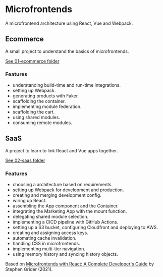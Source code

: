 # Microfrontends

A microfrontend architecture using React, Vue and Webpack.

## Ecommerce

A small project to understand the basics of microfrontends.

[See 01-ecommerce folder](01-ecommerce)

### Features

- understanding build-time and run-time integrations.
- setting up Webpack.
- generating products with Faker.
- scaffolding the container.
- implementing module federation.
- scaffolding the cart.
- using shared modules.
- consuming remote modules.

## SaaS

A project to learn to link React and Vue apps together.

[See 02-saas folder](02-saas)

### Features

- choosing a architecture based on requirements.
- setting up Webpack for development and production.
- creating and merging development config.
- wiring up React.
- assembling the App component and the Container.
- integrating the Marketing App with the mount function.
- delegating shared module selection.
- implementing a CICD pipeline with GitHub Actions.
- setting up a S3 bucket, configuring Cloudfront and deploying to AWS.
- creating and assigning access keys.
- automating cache invalidation.
- handling CSS in microfrontends.
- implementing multi-tier navigation.
- using memory history and syncing history objects.

Based on [Microfrontends with React: A Complete Developer's Guide](https://www.udemy.com/course/microfrontend-course/) by Stephen Grider (2021).

